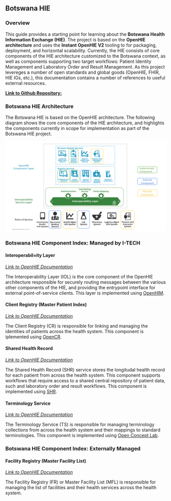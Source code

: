 ## Botswana HIE

### Overview
This guide provides a starting point for learning about the **Botswana Health Information Exchange (HIE)**. The project is based on the **OpenHIE architecture** and uses the **Instant OpenHIE V2** tooling to for packaging, deployment, and horizontal scalability. Currently, the HIE consists of core components of the HIE architecture customized to the Botswana context, as well as components supporting two target workflows: Patient Identity Management and Laboratory Order and Result Management. As this project levereges a number of open standards and global goods (OpenHIE, FHIR, HIE IGs, etc.), this documentation contains a number of references to useful external resources.

**[Link to Github Repository:](https://github.com/I-TECH-UW/hie-botswana)**

### Botswana HIE Architecture

The Botswana HIE is based on the OpenHIE architecture. The following diagram shows the core components of the HIE architecture, and highlights the components currently in scope for implementation as part of the Botswana HIE project.

![Botswana HIE Architecture](./img/Botswana-HIE.svg)

### Botswana HIE Component Index: Managed by I-TECH

#### Interoperabil≈ity Layer
*[Link to OpenHIE Documentation](https://guides.ohie.org/arch-spec/openhie-component-specifications-1/openhie-interoperability-layer-iol)*

The Interoperability Layer (IOL) is the core component of the OpenHIE architecture responsible for securely routing messages between the various other components of the HIE, and providing the entrypoint interface for external point-of-service clients. This layer is implemented using [OpenHIM](https://openhim.org/).

#### Client Registry (Master Patient Index)
*[Link to OpenHIE Documentation](https://guides.ohie.org/arch-spec/openhie-component-specifications-1/client-registry)*

The Client Registry (CR) is responsible for linking and managing the identities of patients across the health system. This component is iplemented using [OpenCR](https://github.com/intrahealth/client-registry).

#### Shared Health Record 
*[Link to OpenHIE Documentation](https://guides.ohie.org/arch-spec/openhie-component-specifications-1/openhie-shared-health-record-shr)*

The Shared Health Record (SHR) service stores the longitudal health record for each patient from across the health system. This component supports workflows that require access to a shared central repository of patient data, such and laboratory order and result workflows. This component is implemented using [SHR](https://github.com/i-tech-uw/shared-health-record).

#### Terminology Service
*[Link to OpenHIE Documentation](https://guides.ohie.org/arch-spec/openhie-component-specifications-1/openhie-terminology-service-ts)*

The Terminology Service (TS) is responsible for managing terminology collections from across the health system and their mappings to standard terminologies. This component is implemented using [Open Concept Lab](https://openconceptlab.org/). 

### Botswana HIE Component Index: Externally Managed

#### Facility Registry (Master Facility List)
*[Link to OpenHIE Documentation](https://guides.ohie.org/arch-spec/openhie-component-specifications-1/openhie-facility-registry-fr)*

The Facility Registry (FR) or Master Facility List (MFL) is responsible for managing the list of facilities and their health services across the health system. 

